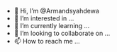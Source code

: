 - 👋 Hi, I’m @Armandsyahdewa
- 👀 I’m interested in ...
- 🌱 I’m currently learning ...
- 💞️ I’m looking to collaborate on ...
- 📫 How to reach me ...

<!---
Armandsyahdewa/Armandsyahdewa is a ✨ special ✨ repository because its `README.md` (this file) appears on your GitHub profile.
You can click the Preview link to take a look at your changes.
--->
